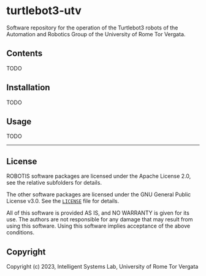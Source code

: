 # turtlebot3-utv

Software repository for the operation of the Turtlebot3 robots of the Automation and Robotics Group of the University of Rome Tor Vergata.

## Contents

TODO

## Installation

TODO

## Usage

TODO

---

## License

ROBOTIS software packages are licensed under the Apache License 2.0, see the relative subfolders for details.

The other software packages are licensed under the GNU General Public License v3.0. See the [`LICENSE`](LICENSE) file for details.

All of this software is provided AS IS, and NO WARRANTY is given for its use. The authors are not responsible for any damage that may result from using this software. Using this software implies acceptance of the above conditions.

## Copyright

Copyright (c) 2023, Intelligent Systems Lab, University of Rome Tor Vergata
